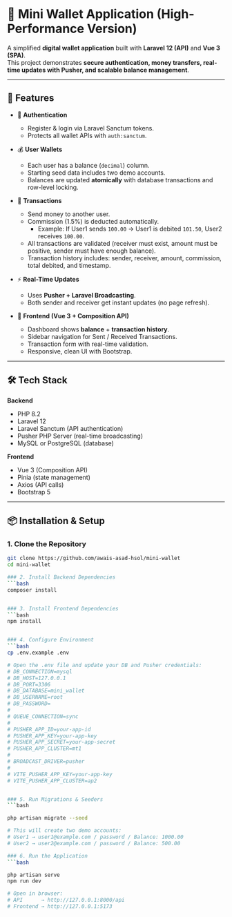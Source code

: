# 💸 Mini Wallet Application (High-Performance Version)

A simplified **digital wallet application** built with **Laravel 12 (API)** and **Vue 3 (SPA)**.  
This project demonstrates **secure authentication, money transfers, real-time updates with Pusher, and scalable balance management**.

---

## 🚀 Features

- 🔐 **Authentication**  
  - Register & login via Laravel Sanctum tokens.  
  - Protects all wallet APIs with `auth:sanctum`.  

- 💰 **User Wallets**  
  - Each user has a balance (`decimal`) column.  
  - Starting seed data includes two demo accounts.  
  - Balances are updated **atomically** with database transactions and row-level locking.  

- 🔄 **Transactions**  
  - Send money to another user.  
  - Commission (1.5%) is deducted automatically.  
    - Example: If User1 sends `100.00` → User1 is debited `101.50`, User2 receives `100.00`.  
  - All transactions are validated (receiver must exist, amount must be positive, sender must have enough balance).  
  - Transaction history includes: sender, receiver, amount, commission, total debited, and timestamp.  

- ⚡ **Real-Time Updates**  
  - Uses **Pusher + Laravel Broadcasting**.  
  - Both sender and receiver get instant updates (no page refresh).  

- 🎨 **Frontend (Vue 3 + Composition API)**  
  - Dashboard shows **balance** + **transaction history**.  
  - Sidebar navigation for Sent / Received Transactions.  
  - Transaction form with real-time validation.  
  - Responsive, clean UI with Bootstrap.  

---

## 🛠️ Tech Stack

**Backend**
- PHP 8.2
- Laravel 12
- Laravel Sanctum (API authentication)
- Pusher PHP Server (real-time broadcasting)
- MySQL or PostgreSQL (database)

**Frontend**
- Vue 3 (Composition API)
- Pinia (state management)
- Axios (API calls)
- Bootstrap 5

---

## 📦 Installation & Setup

### 1. Clone the Repository
```bash
git clone https://github.com/awais-asad-hsol/mini-wallet
cd mini-wallet

### 2. Install Backend Dependencies
```bash
composer install


### 3. Install Frontend Dependencies
```bash
npm install


### 4. Configure Environment
```bash
cp .env.example .env

# Open the .env file and update your DB and Pusher credentials:
# DB_CONNECTION=mysql
# DB_HOST=127.0.0.1
# DB_PORT=3306
# DB_DATABASE=mini_wallet
# DB_USERNAME=root
# DB_PASSWORD=
#
# QUEUE_CONNECTION=sync 
#
# PUSHER_APP_ID=your-app-id
# PUSHER_APP_KEY=your-app-key
# PUSHER_APP_SECRET=your-app-secret
# PUSHER_APP_CLUSTER=mt1
#
# BROADCAST_DRIVER=pusher
#
# VITE_PUSHER_APP_KEY=your-app-key  
# VITE_PUSHER_APP_CLUSTER=ap2


### 5. Run Migrations & Seeders
```bash

php artisan migrate --seed

# This will create two demo accounts:
# User1 → user1@example.com / password / Balance: 1000.00
# User2 → user2@example.com / password / Balance: 500.00

### 6. Run the Application
```bash

php artisan serve
npm run dev

# Open in browser:
# API      → http://127.0.0.1:8000/api
# Frontend → http://127.0.0.1:5173
